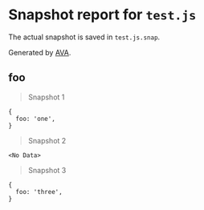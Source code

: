 # Snapshot report for `test.js`

The actual snapshot is saved in `test.js.snap`.

Generated by [AVA](https://avajs.dev).

## foo

> Snapshot 1

    {
      foo: 'one',
    }

> Snapshot 2

    <No Data>

> Snapshot 3

    {
      foo: 'three',
    }
